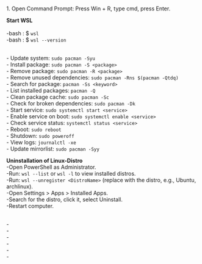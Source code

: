 <br>1. Open Command Prompt: Press Win + R, type cmd, press Enter.

  **Start WSL**<br>
  <br>-bash : $ ```wsl```
  <br>-bash : $ ```wsl --version```


  <br>- Update system: ```sudo pacman -Syu```
  <br>- Install package: ```sudo pacman -S <package>```
  <br>- Remove package: ```sudo pacman -R <package>```
  <br>- Remove unused dependencies: ```sudo pacman -Rns $(pacman -Qtdq)```
  <br>- Search for package: ```pacman -Ss <keyword>```
  <br>- List installed packages: ```pacman -Q```
  <br>- Clean package cache: ```sudo pacman -Sc```
  <br>- Check for broken dependencies: ```sudo pacman -Dk```
  <br>- Start service: ```sudo systemctl start <service>```
  <br>- Enable service on boot: ```sudo systemctl enable <service>```
  <br>- Check service status: ```systemctl status <service>```
  <br>- Reboot: ```sudo reboot```
  <br>- Shutdown: ```sudo poweroff```
  <br>- View logs: ```journalctl -xe```
  <br>- Update mirrorlist: ```sudo pacman -Syy```

  **Uninstallation of Linux-Distro**
  <br>-Open PowerShell as Administrator.
  <br>-Run: ```wsl --list``` or ```wsl -l``` to view installed distros.
  <br>-Run: ```wsl --unregister <DistroName>``` (replace <DistroName> with the distro, e.g., Ubuntu, archlinux).
  <br>-Open Settings > Apps > Installed Apps.
  <br>-Search for the distro, click it, select Uninstall.
  <br>-Restart computer.
  
  <br>-
  <br>-
  <br>- 
  <br>-
  <br>-
  <br>-

